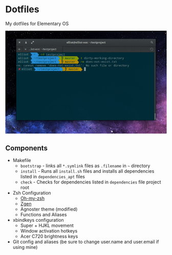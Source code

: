 # Dotfiles

My dotfiles for Elementary OS

![Image](preview.png)

## Components

- Makefile
  - `bootstrap` - links all `*.symlink` files as `.filename` in `~` directory
  - `install` - Runs all `install.sh` files and installs all dependencies listed in `dependencies_apt` files
  - `check` - Checks for dependencies listed in `dependencies` file project root
- Zsh Configuration
  - [Oh-my-zsh](https://github.com/robbyrussell/oh-my-zsh)
  - [Zgen](https://github.com/tarjoilija/zgen)
  - Agnoster theme (modified)
  - Functions and Aliases
- xbindkeys configuration
	- Super	+ HJKL movement
  - Window activation hotkeys
  - Acer C720 brightness keys
- Git config and aliases (be sure to change user.name and user.email if using mine)
